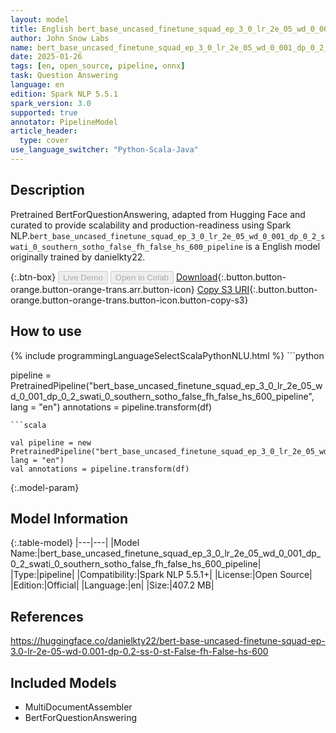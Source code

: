 ```yaml
---
layout: model
title: English bert_base_uncased_finetune_squad_ep_3_0_lr_2e_05_wd_0_001_dp_0_2_swati_0_southern_sotho_false_fh_false_hs_600_pipeline pipeline BertForQuestionAnswering from danielkty22
author: John Snow Labs
name: bert_base_uncased_finetune_squad_ep_3_0_lr_2e_05_wd_0_001_dp_0_2_swati_0_southern_sotho_false_fh_false_hs_600_pipeline
date: 2025-01-26
tags: [en, open_source, pipeline, onnx]
task: Question Answering
language: en
edition: Spark NLP 5.5.1
spark_version: 3.0
supported: true
annotator: PipelineModel
article_header:
  type: cover
use_language_switcher: "Python-Scala-Java"
---
```


## Description

Pretrained BertForQuestionAnswering, adapted from Hugging Face and curated to provide scalability and production-readiness using Spark NLP.`bert_base_uncased_finetune_squad_ep_3_0_lr_2e_05_wd_0_001_dp_0_2_swati_0_southern_sotho_false_fh_false_hs_600_pipeline` is a English model originally trained by danielkty22.

{:.btn-box}
<button class="button button-orange" disabled>Live Demo</button>
<button class="button button-orange" disabled>Open in Colab</button>
[Download](https://s3.amazonaws.com/auxdata.johnsnowlabs.com/public/models/bert_base_uncased_finetune_squad_ep_3_0_lr_2e_05_wd_0_001_dp_0_2_swati_0_southern_sotho_false_fh_false_hs_600_pipeline_en_5.5.1_3.0_1737918988615.zip){:.button.button-orange.button-orange-trans.arr.button-icon}
[Copy S3 URI](s3://auxdata.johnsnowlabs.com/public/models/bert_base_uncased_finetune_squad_ep_3_0_lr_2e_05_wd_0_001_dp_0_2_swati_0_southern_sotho_false_fh_false_hs_600_pipeline_en_5.5.1_3.0_1737918988615.zip){:.button.button-orange.button-orange-trans.button-icon.button-copy-s3}

## How to use



<div class="tabs-box" markdown="1">
{% include programmingLanguageSelectScalaPythonNLU.html %}
```python

pipeline = PretrainedPipeline("bert_base_uncased_finetune_squad_ep_3_0_lr_2e_05_wd_0_001_dp_0_2_swati_0_southern_sotho_false_fh_false_hs_600_pipeline", lang = "en")
annotations =  pipeline.transform(df)   

```
```scala

val pipeline = new PretrainedPipeline("bert_base_uncased_finetune_squad_ep_3_0_lr_2e_05_wd_0_001_dp_0_2_swati_0_southern_sotho_false_fh_false_hs_600_pipeline", lang = "en")
val annotations = pipeline.transform(df)

```
</div>

{:.model-param}
## Model Information

{:.table-model}
|---|---|
|Model Name:|bert_base_uncased_finetune_squad_ep_3_0_lr_2e_05_wd_0_001_dp_0_2_swati_0_southern_sotho_false_fh_false_hs_600_pipeline|
|Type:|pipeline|
|Compatibility:|Spark NLP 5.5.1+|
|License:|Open Source|
|Edition:|Official|
|Language:|en|
|Size:|407.2 MB|

## References

https://huggingface.co/danielkty22/bert-base-uncased-finetune-squad-ep-3.0-lr-2e-05-wd-0.001-dp-0.2-ss-0-st-False-fh-False-hs-600

## Included Models

- MultiDocumentAssembler
- BertForQuestionAnswering